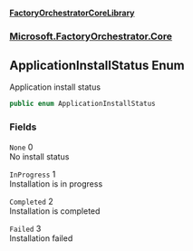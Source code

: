 #### [FactoryOrchestratorCoreLibrary](./FactoryOrchestratorCoreLibrary.md 'FactoryOrchestratorCoreLibrary')
### [Microsoft.FactoryOrchestrator.Core](./Microsoft-FactoryOrchestrator-Core.md 'Microsoft.FactoryOrchestrator.Core')
## ApplicationInstallStatus Enum
Application install status  
```csharp
public enum ApplicationInstallStatus
```
### Fields
<a name='Microsoft-FactoryOrchestrator-Core-ApplicationInstallStatus-None'></a>
`None` 0  
No install status  
  
<a name='Microsoft-FactoryOrchestrator-Core-ApplicationInstallStatus-InProgress'></a>
`InProgress` 1  
Installation is in progress  
  
<a name='Microsoft-FactoryOrchestrator-Core-ApplicationInstallStatus-Completed'></a>
`Completed` 2  
Installation is completed  
  
<a name='Microsoft-FactoryOrchestrator-Core-ApplicationInstallStatus-Failed'></a>
`Failed` 3  
Installation failed  
  
